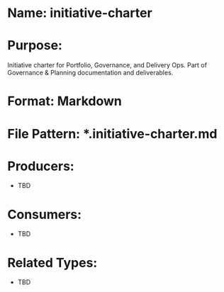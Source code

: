 # Name: initiative-charter

# Purpose:
Initiative charter for Portfolio, Governance, and Delivery Ops. Part of Governance & Planning documentation and deliverables.

# Format: Markdown

# File Pattern: *.initiative-charter.md

# Producers:
- TBD

# Consumers:
- TBD

# Related Types:
- TBD

